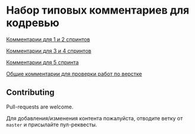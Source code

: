 # Набор типовых комментариев для кодревью

[Комментарии для 1 и 2 спринтов](https://github.com/2gnc/praktikum-common-comments/blob/master/docs/1-2-sprints.md)

[Комментарии для 3 и 4 спринтов](https://github.com/2gnc/praktikum-common-comments/blob/master/docs/3-4-sprints.md)

[Комментарии для 5 спринта](/docs/5-sprint.md)

[Общие комментарии для проверки работ по верстке](https://github.com/2gnc/praktikum-common-comments/blob/master/docs/common-html.md)

## Contributing
Pull-requests are welcome.

Для добавления/изменения контента пожалуйста, отводите ветку от `master` и присылайте пул-реквесты.
